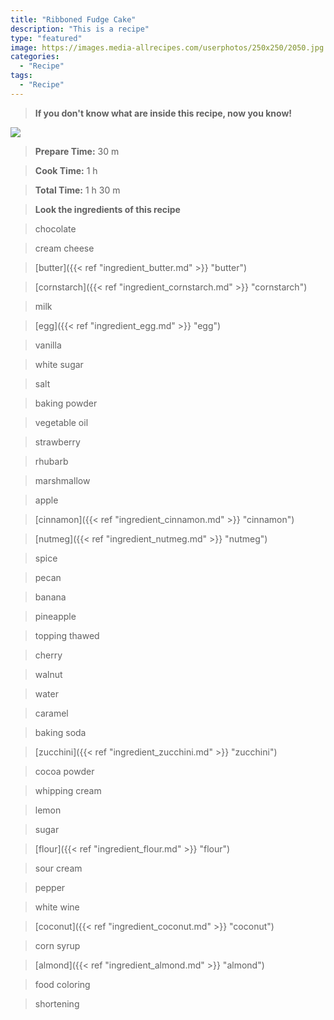 ```yaml
---
title: "Ribboned Fudge Cake"
description: "This is a recipe"
type: "featured"
image: https://images.media-allrecipes.com/userphotos/250x250/2050.jpg
categories: 
  - "Recipe"
tags: 
  - "Recipe"
---
```



>**If you don't know what are inside this recipe, now you know!**

![](../images/Recipes-Banner.jpg)
> **Prepare Time:** 30 m


> **Cook Time:** 1 h


> **Total Time:** 1 h 30 m

> **Look the ingredients of this recipe**

> chocolate

> cream cheese

> [butter]({{< ref "ingredient_butter.md" >}} "butter")

> [cornstarch]({{< ref "ingredient_cornstarch.md" >}} "cornstarch")

> milk

> [egg]({{< ref "ingredient_egg.md" >}} "egg")

> vanilla

> white sugar

> salt

> baking powder

> vegetable oil

> strawberry

> rhubarb

> marshmallow

> apple

> [cinnamon]({{< ref "ingredient_cinnamon.md" >}} "cinnamon")

> [nutmeg]({{< ref "ingredient_nutmeg.md" >}} "nutmeg")

> spice

> pecan

> banana

> pineapple

> topping thawed

> cherry

> walnut

> water

> caramel

> baking soda

> [zucchini]({{< ref "ingredient_zucchini.md" >}} "zucchini")

> cocoa powder

> whipping cream

> lemon

> sugar

> [flour]({{< ref "ingredient_flour.md" >}} "flour")

> sour cream

> pepper

> white wine

> [coconut]({{< ref "ingredient_coconut.md" >}} "coconut")

> corn syrup

> [almond]({{< ref "ingredient_almond.md" >}} "almond")

> food coloring

> shortening

